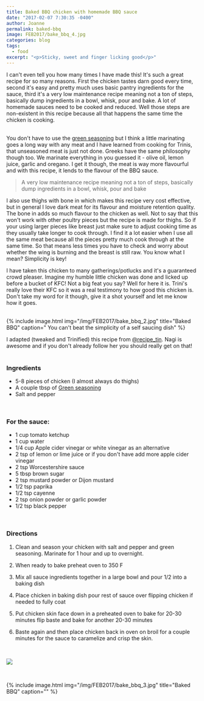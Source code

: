 ```yaml
---
title: Baked BBQ chicken with homemade BBQ sauce
date: "2017-02-07 7:30:35 -0400"
author: Joanne
permalink: baked-bbq
image: FEB2017/bake_bbq_4.jpg
categories: blog
tags:
  - food
excerpt: "<p>Sticky, sweet and finger licking good</p>"
---
```


I can't even tell you how many times I have made this! It's such a great recipe for so many reasons.  First the chicken tastes darn good every time, second it's easy and pretty much uses basic pantry ingredients for the sauce, third it's a very low maintenance recipe meaning not a ton of steps, basically dump ingredients in a bowl, whisk, pour and bake.  A lot of homemade sauces need to be cooked and reduced.  Well those steps are non-existent in this recipe because all that happens the same time the chicken is cooking.  
<br>

You don't have to use the [green seasoning](http://oliveandmango.com/green-seasoning) but I think a little marinating goes a long way with any meat and I have learned from cooking for Trinis, that unseasoned meat is just not done. Greeks have the same philosophy though too.  We marinate everything in you guessed it - olive oil, lemon juice, garlic and oregano. I get it though, the meat is way more flavourful and with this recipe, it lends to the flavour of the BBQ sauce.  

> A very low maintenance recipe meaning not a ton of steps, basically dump ingredients in a bowl, whisk, pour and bake

I also use thighs with bone in which makes this recipe very cost effective, but in general I love dark meat for its flavour and moisture retention quality. The bone in adds so much flavour to the chicken as well.  Not to say that this won't work with other poultry pieces but the recipe is made for thighs.  So if your using larger pieces like breast just make sure to adjust cooking time as they usually take longer to cook through. I find it a lot easier when I use all the same meat because all the pieces pretty much cook through at the same time.  So that means less times you have to check and worry about whether the wing is burning and the breast is still raw.  You know what I mean? Simplicity is key!
<br>

I have taken this chicken to many gatherings/potlucks and it's a guaranteed crowd pleaser.  Imagine my humble little chicken was done and licked up before a bucket of KFC! Not a big feat you say? Well for here it is.  Trini's really love their KFC so it was a real testimony to how good this chicken is. Don't take my word for it though, give it a shot yourself and let me know how it goes.
<br>
<br>

{% include image.html
            img="/img/FEB2017/bake_bbq_2.jpg"
            title="Baked BBQ"
            caption=" You can't beat the simplicity of a self saucing dish" %}

I adapted (tweaked and Trinified) this recipe from [@recipe_tin](https://www.instagram.com/recipe_tin/). Nagi is awesome and if you don't already follow her you should really get on that!  
<br>


### Ingredients

* 5-8 pieces of chicken (I almost always do thighs)
* A couple tbsp of [Green seasoning](http://oliveandmango.com/green-seasoning)
* Salt and pepper
<br>


### For the sauce:

* 1 cup tomato ketchup
* 1 cup water
* 1/4 cup Apple cider vinegar or white vinegar as an alternative
* 2 tsp of lemon or lime juice or if you don't have add more apple cider vinegar
* 2 tsp Worcestershire sauce
* 5 tbsp brown sugar
* 2 tsp mustard powder or Dijon mustard
* 1/2 tsp paprika
* 1/2 tsp cayenne
* 2 tsp onion powder or garlic powder
* 1/2 tsp black pepper
<br>

### Directions

1. Clean and season your chicken with salt and pepper and green seasoning. Marinate for 1 hour and up to overnight.

1. When ready to bake preheat oven to 350 F

1. Mix all sauce ingredients together in a large bowl and pour 1/2 into a baking dish

1. Place chicken in baking dish pour rest of sauce over flipping chicken if needed to fully coat

1. Put chicken skin face down in a preheated oven to bake for 20-30 minutes flip baste and  bake for another 20-30 minutes

1. Baste again and then place chicken back in oven on broil for a couple minutes for the sauce to caramelize and crisp the skin.

<br>

<p class="apple__news__logo"><a href="https://apple.news/TKVtoVhGUQSuiufA4bqI-gg"><img src="{{ basesite.url }}/img/apple_news.svg" /></a></p>
<br>

{% include image.html
            img="/img/FEB2017/bake_bbq_3.jpg"
            title="Baked BBQ"
            caption="" %}
